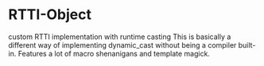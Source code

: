 # RTTI-Object
custom RTTI implementation with runtime casting
This is basically a different way of implementing dynamic_cast without being a compiler built-in. Features a lot of macro shenanigans and template magick.
